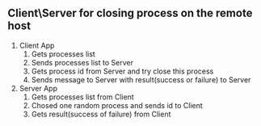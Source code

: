 ## Client\Server for closing process on the remote host 

1. Client App
    1. Gets processes list
    2. Sends processes list to Server
    3. Gets process id from Server and try close this process
    4. Sends message to Server with result(success or failure) to Server
2. Server App
    1. Gets processes list from Client
    2. Chosed one random process and sends id to Client
    3. Gets result(success of failure) from Client

